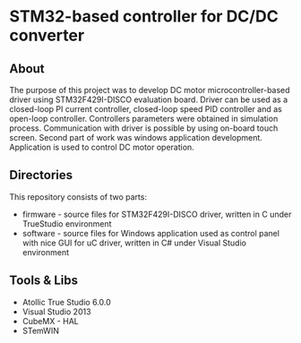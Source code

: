 # STM32-based controller for DC/DC converter

## About
The purpose of this project was to develop DC motor microcontroller-based driver using
STM32F429I-DISCO evaluation board. Driver can be used as a closed-loop PI current controller,
closed-loop speed PID controller and as open-loop controller. Controllers parameters were
obtained in simulation process. Communication with driver is possible by using on-board touch
screen. Second part of work was windows application development. Application is used to control
DC motor operation.

## Directories
This repository consists of two parts:
- firmware - source files for STM32F429I-DISCO driver, written in C under TrueStudio environment
- software - source files for Windows application used as control panel with nice GUI for uC driver, written in C# under Visual Studio environment

## Tools & Libs
- Atollic True Studio 6.0.0
- Visual Studio 2013
- CubeMX - HAL
- STemWIN
